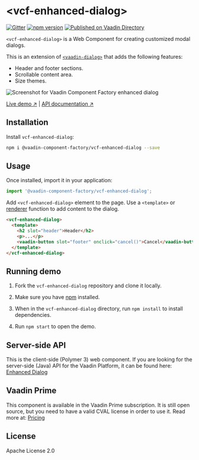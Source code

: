 # &lt;vcf-enhanced-dialog&gt;

[![Gitter](https://badges.gitter.im/Join%20Chat.svg)](https://gitter.im/vaadin/web-components?utm_source=badge&utm_medium=badge&utm_campaign=pr-badge)
[![npm version](https://badgen.net/npm/v/@vaadin-component-factory/vcf-enhanced-dialog)](https://www.npmjs.com/package/@vaadin-component-factory/vcf-enhanced-dialog)
[![Published on Vaadin Directory](https://img.shields.io/badge/Vaadin%20Directory-published-00b4f0.svg)](https://vaadin.com/directory/component/vaadin-component-factoryvcf-enhanced-dialog)

`<vcf-enhanced-dialog>` is a Web Component for creating customized modal dialogs.

This is an extension of [`<vaadin-dialog>`](https://vaadin.com/components/vaadin-dialog/html-api/elements/Vaadin.DialogElement)
that adds the following features:

- Header and footer sections.
- Scrollable content area.
- Size themes.

![Screenshot for Vaadin Component Factory enhanced dialog](https://user-images.githubusercontent.com/3392815/86490846-8e9f9a80-bd71-11ea-99cd-8e0a769ed8dd.png)

[Live demo ↗](https://vcf-enhanced-dialog.netlify.app)
|
[API documentation ↗](https://vcf-enhanced-dialog.netlify.app/api/#/elements/vcf-enhanced-dialog)

## Installation

Install `vcf-enhanced-dialog`:

```sh
npm i @vaadin-component-factory/vcf-enhanced-dialog --save
```

## Usage

Once installed, import it in your application:

```js
import '@vaadin-component-factory/vcf-enhanced-dialog';
```

Add `<vcf-enhanced-dialog>` element to the page. Use a `<template>` or [renderer](https://vcf-enhanced-dialog.netlify.app/api/#/elements/vcf-enhanced-dialog#description) function to add content to the dialog.

```html
<vcf-enhanced-dialog>
  <template>
    <h2 slot="header">Header</h2>
    <p>...</p>
    <vaadin-button slot="footer" onclick="cancel()">Cancel</vaadin-button>
  </template>
</vcf-enhanced-dialog>
```

## Running demo

1. Fork the `vcf-enhanced-dialog` repository and clone it locally.

1. Make sure you have [npm](https://www.npmjs.com/) installed.

1. When in the `vcf-enhanced-dialog` directory, run `npm install` to install dependencies.

1. Run `npm start` to open the demo.

## Server-side API

This is the client-side (Polymer 3) web component. If you are looking for the server-side (Java) API for the Vaadin Platform, it can be found here: [Enhanced Dialog](https://vaadin.com/directory/component/enhanced-dialog)

## Vaadin Prime

This component is available in the Vaadin Prime subscription. It is still open source, but you need to have a valid CVAL license in order to use it. Read more at: [Pricing](https://vaadin.com/pricing)

## License

Apache License 2.0